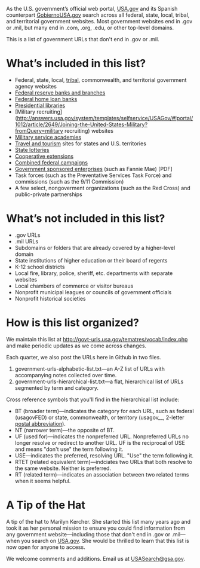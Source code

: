 As the U.S. government’s official web portal, [USA.gov](http://www.usa.gov) and its Spanish counterpart [GobiernoUSA.gov](http://www.usa.gov/gobiernousa/) search across all federal, state, local, tribal, and territorial government websites. Most government websites end in .gov or .mil, but many end in .com, .org, .edu, or other top-level domains.

This is a list of government URLs that don't end in .gov or .mil.

# What’s included in this list?

* Federal, state, local, [tribal](http://www.usa.gov/Government/Tribal-Sites/index.shtml), commonwealth, and territorial government agency websites
* [Federal reserve banks and branches](http://www.federalreserve.gov/otherfrb.htm)
* [Federal home loan banks](http://www.fhlbanks.com/contacts_mpi_atlanta.htm)
* [Presidential libraries](http://www.archives.gov/presidential-libraries/)
* [Military recruiting](http://answers.usa.gov/system/templates/selfservice/USAGov/#!portal/1012/article/2649/Joining-the-United-States-Military?fromQuery=military recruiting) websites
* [Military service academies](http://answers.usa.gov/system/templates/selfservice/USAGov/#!portal/1012/article/3290/Military-Service-Academies)
* [Travel and tourism](http://www.usa.gov/Citizen/Topics/Travel-Tourism/State-Tourism.shtml) sites for states and U.S. territories
* [State lotteries](http://www.usa.gov/Topics/Lottery-Results.shtml)
* [Cooperative extensions](http://www.csrees.usda.gov/Extension/USA-text.html)
* [Combined federal campaigns](http://www.opm.gov/combined-federal-campaign/find-local-campaigns/locator/)
* [Government sponsored enterprises](http://assets.opencrs.com/rpts/RS21663_20080909.pdf) (such as Fannie Mae) [PDF]
* Task forces (such as the Preventative Services Task Force) and commissions (such as the 9/11 Commission)
* A few select, nongoverment organizations (such as the Red Cross) and public-private partnerships

# What’s not included in this list?

* .gov URLs
* .mil URLs
* Subdomains or folders that are already covered by a higher-level domain
* State institutions of higher education or their board of regents
* K-12 school districts
* Local fire, library, police, sheriff, etc. departments with separate websites
* Local chambers of commerce or visitor bureaus
* Nonprofit municipal leagues or councils of government officials
* Nonprofit historical societies

# How is this list organized?

We maintain this list at <http://govt-urls.usa.gov/tematres/vocab/index.php> and make periodic updates as we come across changes.

Each quarter, we also post the URLs here in Github in two files.

1. government-urls-alphabetic-list.txt&mdash;an A-Z list of URLs with accompanying notes collected over time.
2. government-urls-hierarchical-list.txt&mdash;a flat, hierarchical list of URLs segmented by term and category.

Cross reference symbols that you'll find in the hierarchical list include:

* BT (broader term)&mdash;indicates the category for each URL, such as federal (usagovFED) or state, commonwealth, or territory (usagov__, 2-letter [postal abbreviation](https://www.usps.com/send/official-abbreviations.htm)).
* NT (narrower term)&mdash;the opposite of BT. 
* UF (used for)&mdash;indicates the nonpreferred URL. Nonpreferred URLs no longer resolve or redirect to another URL. UF is the reciprocal of USE and means "don't use" the term following it.
* USE&mdash;indicates the preferred, resolving URL. "Use" the term following it.
* RTET (related equivalent term)&mdash;indciates two URLs that both resolve to the same website. Neither is preferred. 
* RT (related term)&mdash;indicates an association between two related terms when it seems helpful. 


# A Tip of the Hat

A tip of the hat to Marilyn Kercher. She started this list many years ago and took it as her personal mission to ensure you could find information from any government website&mdash;including those that don't end in .gov or .mil&mdash;when you search on [USA.gov](http://www.usa.gov). She would be thrilled to learn that this list is now open for anyone to access.

We welcome comments and additions. Email us at <USASearch@gsa.gov>.
